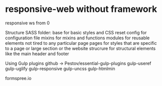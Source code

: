 # responsive-web without framework
responsive ws from 0

Structure SASS folder:
base        for basic styles and CSS reset
config      for configuration file
mixins      for mixins and functions
modules     for reusable elements not tired to any particular page 
pages       for styles that are specific to a page or large section or the website
strucrure   for structural elements like the main header and footer

Using Gulp plugins
github -> Pestov/essential-gulp-plugins
gulp-useref
gulp-uglify
gulp-responsive
gulp-uncss
gulp-htmlmin

formspree.io